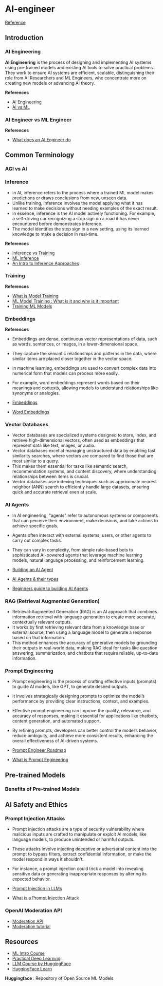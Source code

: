 # AI-engineer

[Reference](https://roadmap.sh/ai-engineer)

## Introduction

### AI Engineering

**AI Engineering** is the process of designing and implementing AI systems using pre-trained models and existing AI tools to solve practical problems. They work to ensure AI systems are efficient, scalable, distinguishing their role from AI Researchers and ML Engineers, who concentrate more on creating new models or advancing AI theory.

**References**

- [AI Engineering](https://en.wikipedia.org/wiki/Artificial_intelligence_engineering)
- [AI vs ML](https://www.youtube.com/watch?v=4RixMPF4xis)

### AI Engineer vs ML Engineer

**References**

- [What does an AI Engineer do](https://www.codecademy.com/resources/blog/what-does-an-ai-engineer-do/)

## Common Terminology

### AGI vs AI

### Inference

- In AI, inference refers to the process where a trained ML model makes predictions or draws conclusions from new, unseen data.
- Unlike training, inference involves the model applying what it has learned to make decisions without needing examples of the exact result.
- In essence, inference is the AI model actively functioning. For example, a self-driving car recognizing a stop sign on a road it has never encountered before demonstrates inference.
- The model identifies the stop sign in a new setting, using its learned knowledge to make a decision in real-time.

**References**

- [Inference vs Training](https://www.cloudflare.com/learning/ai/inference-vs-training/)
- [ML Inference](https://hazelcast.com/glossary/machine-learning-inference/)
- [An Intro to Inference Approaches](https://www.datacamp.com/blog/what-is-machine-learning-inference)

### Training

**References**

- [What is Model Training](https://oden.io/glossary/model-training/)
- [ML Model Training : What is it and why is it important](https://domino.ai/blog/what-is-machine-learning-model-training)
- [Training ML Models](https://docs.aws.amazon.com/machine-learning/latest/dg/training-ml-models.html)

### Embeddings

**References**

- Embeddings are dense, continuous vector representations of data, such as words, sentences, or images, in a lower-dimensional space.
- They capture the semantic relationships and patterns in the data, where similar items are placed closer together in the vector space.
- In machine learning, embeddings are used to convert complex data into numerical form that models can process more easily.
- For example, word embeddings represent words based on their meanings and contexts, allowing models to understand relationships like synonyms or analogies.

- [Embeddings](https://www.cloudflare.com/en-gb/learning/ai/what-are-embeddings/)
- [Word Embeddings](https://www.youtube.com/watch?v=wgfSDrqYMJ4)

### Vector Databases

- Vector databases are specialized systems designed to store, index, and retrieve high-dimensional vectors, often used as embeddings that represent data like text, images, or audio.
- Vector databases excel at managing unstructured data by enabling fast similarity searches, where vectors are compared to find those that are most similar to a query.
- This makes them essential for tasks like semantic search, recommendation systems, and content discovery, where understanding relationships between items is crucial.
- Vector databases use indexing techniques such as approximate nearest neighbor (ANN) search to efficiently handle large datasets, ensuring quick and accurate retrieval even at scale.

### AI Agents

- In AI engineering, "agents" refer to autonomous systems or components that can perceive their environment, make decisions, and take actions to achieve specific goals.
- Agents often interact with external systems, users, or other agents to carry out complex tasks.
- They can vary in complexity, from simple rule-based bots to sophisticated AI-powered agents that leverage machine learning models, natural language processing, and reinforcement learning.

- [Building an AI Agent](https://python.langchain.com/docs/tutorials/agents/)
- [AI Agents & their types](https://play.ht/blog/ai-agents-use-cases/)
- [Beginners guide to building AI Agents](https://youtu.be/MOyl58VF2ak?si=-QjRD_5y3iViprJX)

### RAG (Retrieval Augmented Generation)

- Retrieval-Augmented Generation (RAG) is an AI approach that combines information retrieval with language generation to create more accurate, contextually relevant outputs.
- It works by first retrieving relevant data from a knowledge base or external source, then using a language model to generate a response based on that information.
- This method enhances the accuracy of generative models by grounding their outputs in real-world data, making RAG ideal for tasks like question answering, summarization, and chatbots that require reliable, up-to-date information.

### Prompt Engineering

- Prompt engineering is the process of crafting effective inputs (prompts) to guide AI models, like GPT, to generate desired outputs.
- It involves strategically designing prompts to optimize the model’s performance by providing clear instructions, context, and examples.
- Effective prompt engineering can improve the quality, relevance, and accuracy of responses, making it essential for applications like chatbots, content generation, and automated support.
- By refining prompts, developers can better control the model’s behavior, reduce ambiguity, and achieve more consistent results, enhancing the overall effectiveness of AI-driven systems.

- [Prompt Engineer Roadmap](https://roadmap.sh/prompt-engineering)
- [What is Prompt Engineering](https://www.youtube.com/watch?v=nf1e-55KKbg)

## Pre-trained Models

### Benefits of Pre-trained Models

## AI Safety and Ethics

### Prompt Injection Attacks

- Prompt injection attacks are a type of security vulnerability where malicious inputs are crafted to manipulate or exploit AI models, like language models, to produce unintended or harmful outputs.
- These attacks involve injecting deceptive or adversarial content into the prompt to bypass filters, extract confidential information, or make the model respond in ways it shouldn't.
- For instance, a prompt injection could trick a model into revealing sensitive data or generating inappropriate responses by altering its expected behavior.

- [Prompt Injection in LLMs](https://www.promptingguide.ai/prompts/adversarial-prompting/prompt-injection)
- [What is a Prompt Injection Attack](https://www.wiz.io/academy/prompt-injection-attack)

### OpenAI Moderation API

- [Moderation API](https://platform.openai.com/docs/guides/moderation)
- [Moderation tutorial](https://cookbook.openai.com/examples/how_to_use_moderation)

## Resources

- [ML Intro Course](https://mlcourse.ai/book/topic01/topic01_intro.html)
- [Practical Deep Learning](https://course.fast.ai/)
- [LLM Course by HuggingFace](https://huggingface.co/learn/llm-course/chapter0/1?fw=pt)
- [HuggingFace Learn](https://huggingface.co/learn)

**Huggingface** : Repository of Open Source ML Models

